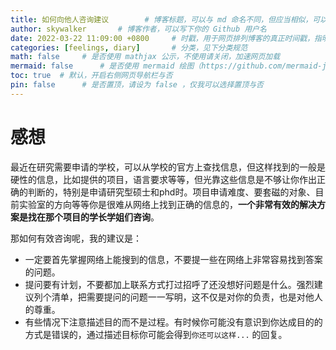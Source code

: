 ```yaml
---
title: 如何向他人咨询建议		# 博客标题，可以与 md 命名不同，但应当相似，可以使用空格
author: skywalker		# 博客作者，可以写下你的 Github 用户名
date: 2022-03-22 11:09:00 +0800		# 时戳，用于网页排列博客的真正时间戳，指明时区
categories: [feelings, diary]		# 分类，见下分类规范
math: false		# 是否使用 mathjax 公示，不使用请关闭，加速网页加载
mermaid: false		# 是否使用 mermaid 绘图（https://github.com/mermaid-js/mermaid），不使用请关闭，加速网页加载
toc: true  # 默认，开启右侧网页导航栏与否
pin: false		# 是否置顶，请设为 false ，仅我可以选择置顶与否
---
```

# 感想
最近在研究需要申请的学校，可以从学校的官方上查找信息，但这样找到的一般是硬性的信息，比如提供的项目，语言要求等等，但光靠这些信息是不够让你作出正确的判断的，特别是申请研究型硕士和phd时。项目申请难度、要套磁的对象、目前实验室的方向等等你是很难从网络上找到正确的信息的，**一个非常有效的解决方案是找在那个项目的学长学姐们咨询**。   

那如何有效咨询呢，我的建议是：

- 一定要首先掌握网络上能搜到的信息，不要提一些在网络上非常容易找到答案的问题。
- 提问要有计划，不要都加上联系方式打过招呼了还没想好问题是什么。强烈建议列个清单，把需要提问的问题一一写明，这不仅是对你的负责，也是对他人的尊重。
- 有些情况下注意描述目的而不是过程。有时候你可能没有意识到你达成目的的方式是错误的，通过描述目标你可能会得到`你还可以这样...` 的回复。